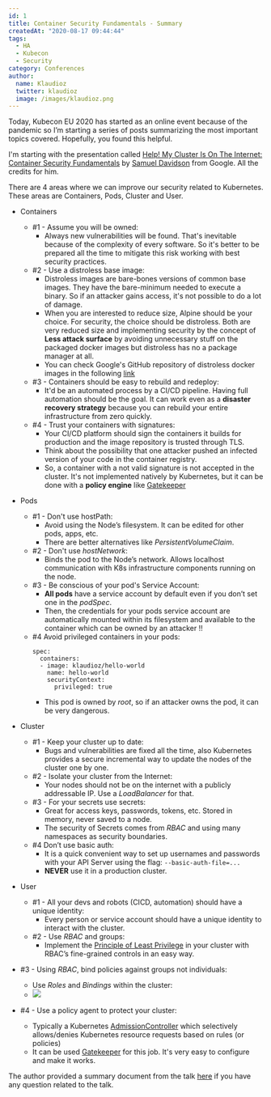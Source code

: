 ```yaml
---
id: 1
title: Container Security Fundamentals - Summary
createdAt: "2020-08-17 09:44:44"
tags:
  - HA
  - Kubecon
  - Security
category: Conferences
author:
  name: Klaudioz
  twitter: klaudioz
  image: /images/klaudioz.png
---
```


Today, Kubecon EU 2020 has started as an online event because of the pandemic so I’m starting a series of posts summarizing the most important topics covered. Hopefully, you found this helpful.
<!--more-->
I'm starting with the presentation called [ Help! My Cluster Is On The Internet: Container Security Fundamentals](https://kccnceu20.sched.com/event/ZetO/help-my-cluster-is-on-the-internet-container-security-fundamentals-samuel-davidson-google) by [Samuel Davidson](https://www.linkedin.com/in/samuelbdavidson/) from Google. All the credits for him.

There are 4 areas where we can improve our security related to Kubernetes. These areas are Containers, Pods, Cluster and User.

- Containers
  - #1 - Assume you will be owned:
    - Always new vulnerabilities will be found. That's inevitable because of the complexity of every software. So it's better to be prepared all the time to mitigate this risk working with best security practices.
  - #2 - Use a distroless base image:
    - Distroless images are bare-bones versions of common base images. They have the bare-minimum needed to execute a binary. So if an attacker gains access, it's not possible to do a lot of damage.
    - When you are interested to reduce size, Alpine should be your choice. For security, the choice should be distroless. Both are very reduced size and implementing security by the concept of **Less attack surface** by avoiding unnecessary stuff on the packaged docker images but distroless has no a package manager at all.
    -  You can check Google's GitHub repository of distroless docker images in the following [link](https://github.com/GoogleContainerTools/distroless)
  - #3 - Containers should be easy to rebuild and redeploy:
    - It'd be an automated process by a CI/CD pipeline. Having full automation should be the goal. It can work even as a **disaster recovery strategy** because you can rebuild your entire infrastructure from zero quickly.
  - #4 - Trust your containers with signatures:
    - Your CI/CD platform should sign the containers it builds for production and the image repository is trusted through TLS.
    - Think about the possibility that one attacker pushed an infected version of your code in the container registry.
    - So, a container with a not valid signature is not accepted in the cluster. It's not implemented natively by Kubernetes, but it can be done with a **policy engine** like [Gatekeeper](https://github.com/open-policy-agent/gatekeeper)

- Pods
  - #1 - Don't use hostPath:
    - Avoid using the Node’s filesystem. It can be edited for other pods, apps, etc.
    - There are better alternatives like _PersistentVolumeClaim_.
  - #2 - Don't use _hostNetwork_:
    - Binds the pod to the Node’s network. Allows localhost communication with K8s infrastructure components running on the node.
  - #3 - Be conscious of your pod's Service Account:
    - **All pods** have a service account by default even if you don’t set one in the _podSpec_.
    - Then, the credentials for your pods service account are automatically mounted within its filesystem and available to the container which can be owned by an attacker !!
  - #4 Avoid privileged containers in your pods:
    ```
    spec:
      containers:
      - image: klaudioz/hello-world
        name: hello-world
        securityContext:
          privileged: true
    ```
      - This pod is owned by _root_, so if an attacker owns the pod, it can be very dangerous.

- Cluster
  - #1 - Keep your cluster up to date:
    - Bugs and vulnerabilities are fixed all the time, also Kubernetes provides a secure incremental way to update the nodes of the cluster one by one.
  - #2 - Isolate your cluster from the Internet:
    - Your nodes should not be on the internet with a publicly addressable IP. Use a _LoadBalancer_ for that.
  - #3 - For your secrets use secrets:
    - Great for access keys, passwords, tokens, etc. Stored in memory, never saved to a node.
    - The security of Secrets comes from _RBAC_ and using many namespaces as security boundaries.
  - #4 Don’t use basic auth:
    -  It is a quick convenient way to set up usernames and passwords with your API Server using the flag:	`--basic-auth-file=...`
    -  **NEVER** use it in a production cluster.

- User
  - #1 - All your devs and robots (CICD, automation) should have a unique identity:
    - Every person or service account should have a unique identity to interact with the cluster.
  - #2 - Use _RBAC_ and groups:
    -  Implement the [Principle of Least Privilege](https://en.wikipedia.org/wiki/Principle_of_least_privilege) in your cluster with RBAC’s fine-grained controls in an easy way.
 -  #3 - Using _RBAC_, bind policies against groups not individuals:
    -  Use _Roles_ and _Bindings_ within the cluster:
    -  ![](/blog/Container-Security-Fundamentals-Summary/2020-08-17-11-07-08.png)
  - #4 - Use a policy agent to protect your cluster:
    - Typically a Kubernetes [AdmissionController](https://kubernetes.io/docs/reference/access-authn-authz/admission-controllers/) which selectively allows/denies Kubernetes resource requests based on rules (or policies)
    - It can be used [Gatekeeper](https://github.com/open-policy-agent/gatekeeper) for this job. It's very easy to configure and make it works.

The author provided a summary document from the talk [here](https://docs.google.com/document/d/1OefvSpURuOHdNNiwbRXmhPiRUFsYnllgMPDaVqXRkh4/edit#heading=h.lroslfbjn64r) if you have any question related to the talk.
